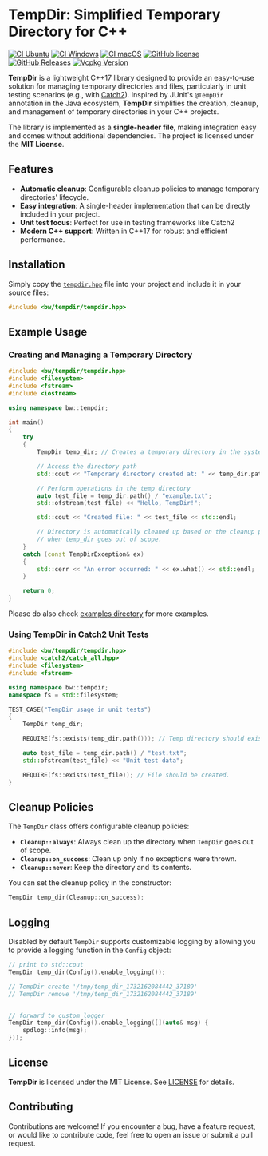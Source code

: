 # TempDir: Simplified Temporary Directory for C++

[![CI Ubuntu](https://github.com/bw-hro/TempDir/actions/workflows/ubuntu.yml/badge.svg?branch=master)](https://github.com/bw-hro/TempDir/actions/workflows/ubuntu.yml)
[![CI Windows](https://github.com/bw-hro/TempDir/actions/workflows/windows.yml/badge.svg?branch=master)](https://github.com/bw-hro/TempDir/actions/workflows/windows.yml)
[![CI macOS](https://github.com/bw-hro/TempDir/actions/workflows/macos.yml/badge.svg?branch=master)](https://github.com/bw-hro/TempDir/actions/workflows/macos.yml)
[![GitHub license](https://img.shields.io/badge/license-MIT-blue.svg)](https://raw.githubusercontent.com/bw-hro/TempDir/master/LICENSE.txt)
[![GitHub Releases](https://img.shields.io/github/release/bw-hro/TempDir.svg)](https://github.com/bw-hro/TempDir/releases)
[![Vcpkg Version](https://img.shields.io/vcpkg/v/TempDir)](https://vcpkg.link/ports/TempDir)


**TempDir** is a lightweight C++17 library designed to provide an easy-to-use solution for managing temporary directories and files, particularly in unit testing scenarios (e.g., with [Catch2](https://github.com/catchorg/Catch2)). Inspired by JUnit's `@TempDir` annotation in the Java ecosystem, **TempDir** simplifies the creation, cleanup, and management of temporary directories in your C++ projects.

The library is implemented as a **single-header file**, making integration easy and comes without additional dependencies. The project is licensed under the **MIT License**.

## Features
- **Automatic cleanup**: Configurable cleanup policies to manage temporary directories' lifecycle.
- **Easy integration**: A single-header implementation that can be directly included in your project.
- **Unit test focus**: Perfect for use in testing frameworks like Catch2
- **Modern C++ support**: Written in C++17 for robust and efficient performance.

## Installation
Simply copy the [`tempdir.hpp`](include/bw/tempdir/tempdir.hpp) file into your project and include it in your source files:

```cpp
#include <bw/tempdir/tempdir.hpp>
```

## Example Usage

### Creating and Managing a Temporary Directory
```cpp
#include <bw/tempdir/tempdir.hpp>
#include <filesystem>
#include <fstream>
#include <iostream>

using namespace bw::tempdir;

int main()
{
    try
    {
        TempDir temp_dir; // Creates a temporary directory in the system's temp folder.

        // Access the directory path
        std::cout << "Temporary directory created at: " << temp_dir.path() << std::endl;

        // Perform operations in the temp directory
        auto test_file = temp_dir.path() / "example.txt";
        std::ofstream(test_file) << "Hello, TempDir!";

        std::cout << "Created file: " << test_file << std::endl;

        // Directory is automatically cleaned up based on the cleanup policy
        // when temp_dir goes out of scope.
    }
    catch (const TempDirException& ex)
    {
        std::cerr << "An error occurred: " << ex.what() << std::endl;
    }

    return 0;
}
```
Please do also check [examples directory](/examples/) for more examples.

### Using TempDir in Catch2 Unit Tests
```cpp
#include <bw/tempdir/tempdir.hpp>
#include <catch2/catch_all.hpp>
#include <filesystem>
#include <fstream>

using namespace bw::tempdir;
namespace fs = std::filesystem;

TEST_CASE("TempDir usage in unit tests")
{
    TempDir temp_dir;

    REQUIRE(fs::exists(temp_dir.path())); // Temp directory should exist.

    auto test_file = temp_dir.path() / "test.txt";
    std::ofstream(test_file) << "Unit test data";

    REQUIRE(fs::exists(test_file)); // File should be created.
}
```


## Cleanup Policies
The `TempDir` class offers configurable cleanup policies:
- **`Cleanup::always`**: Always clean up the directory when `TempDir` goes out of scope.
- **`Cleanup::on_success`**: Clean up only if no exceptions were thrown.
- **`Cleanup::never`**: Keep the directory and its contents.

You can set the cleanup policy in the constructor:
```cpp
TempDir temp_dir(Cleanup::on_success);
```

## Logging
Disabled by default `TempDir` supports customizable logging by allowing you to provide a logging function in the `Config` object:
```cpp
// print to std::cout
TempDir temp_dir(Config().enable_logging());

// TempDir create '/tmp/temp_dir_1732162084442_37189'
// TempDir remove '/tmp/temp_dir_1732162084442_37189'


// forward to custom logger
TempDir temp_dir(Config().enable_logging([](auto& msg) { 
    spdlog::info(msg);
}));

```

## License
**TempDir** is licensed under the MIT License. See [LICENSE](LICENSE.txt) for details.

## Contributing
Contributions are welcome! If you encounter a bug, have a feature request, or would like to contribute code, feel free to open an issue or submit a pull request.
